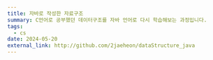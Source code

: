 ```yaml
---
title: 자바로 작성한 자료구조
summary: C언어로 공부했던 데이터구조를 자바 언어로 다시 학습해보는 과정입니다.
tags:
  - cs
date: 2024-05-20
external_link: http://github.com/2jaeheon/dataStructure_java
---
```

